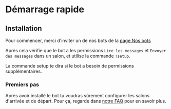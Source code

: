 # Démarrage rapide

## Installation

Pour commencer, merci d'inviter un de nos bots de la [page Nos bots](./our-bots)

Après cela vérifie que le bot a les permissions `Lire les messages` et `Envoyer des messages` dans un salon, et utilise la commande `!setup`.

La commande setup te dira si le bot a besoin de permissions supplémentaires.

### Premiers pas

Après avoir installé le bot tu voudras sûrement configurer les salons d'arrivée et de départ. Pour ça, regarde dans [notre FAQ](./faq) pour en savoir plus.
